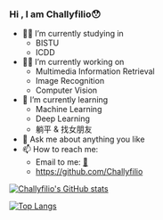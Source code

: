 ### Hi , I am Challyfilio😯
- 👨‍🎓 I’m currently studying in 
  - BISTU
  - ICDD
- 👨‍💻 I’m currently working on 
  - Multimedia Information Retrieval
  - Image Recognition
  - Computer Vision
- 🌱 I’m currently learning 
  - Machine Learning
  - Deep Learning
  - 躺平 & 找女朋友
- 🍁 Ask me about anything you like
- 📫 How to reach me:
  - Email to me: [📧](mailto:challyfilio4368@163.com)
  - https://github.com/Challyfilio
  
[![Challyfilio's GitHub stats](https://github-readme-stats.vercel.app/api?username=Challyfilio&count_private=true&show_icons=true&theme=dracula)](https://github.com/anuraghazra/github-readme-stats)

[![Top Langs](https://github-readme-stats.vercel.app/api/top-langs/?username=Challyfilio&langs_count=6&layout=compact&count_private=true&theme=dracula)](https://github.com/anuraghazra/github-readme-stats)
